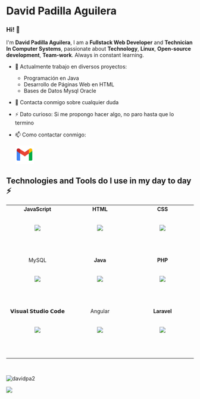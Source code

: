 # David Padilla Aguilera
### Hi! 👋

I'm **David Padilla Aguilera**, I am a **Fullstack Web Developer** and **Technician In Computer Systems**, passionate about **Technology**, **Linux**, **Open-source development**, **Team-work**. Always in constant learning.


- 🔭 Actualmente trabajo en diversos proyectos:
    * Programación en Java
    * Desarrollo de Páginas Web en HTML
    * Bases de Datos Mysql Oracle​

- 💬 Contacta conmigo sobre cualquier duda
- ⚡ Dato curioso: Si me propongo hacer algo, no paro hasta que lo termino
- 📫 Como contactar conmigo:

  <a href="mailto:davidpaag2002@gmail.com"><img src="https://github.com/FranciscoFer99/resources/blob/main/IconGmail.png" width="50" height="50" ></a>


## Technologies and Tools do I use in my day to day ⚡

<div style="width: 100%">
   <table>
     <tbody>
       <tr valign="top">
         <td width="25%" align="center" style="padding-bottom:3rem">
             <span><b>JavaScript</b></span><br/><br/><br/>
           <img height="64px" src="https://www.manejandodatos.es/wp-content/uploads/2015/03/javascript.png">
           <br/><br/>
         </td>
         <td width="25%" align="center" style="padding-bottom:3rem">
             <span><b>HTML</b></span><br/><br/><br/>
           <img height="64px" src="https://cdn.svgporn.com/logos/html-5.svg">
           <br/><br/>
         </td>
         <td width="25%" align="center" style="padding-bottom:3rem">
             <span><b>CSS</b></span><br/><br/><br/>
            <img height="64px" src="https://cdn.svgporn.com/logos/css-3.svg">
            <br/><br/>
         </td>
       </tr>
       <tr valign="top">
         <td width="25%" align="center" style="padding-bottom:3rem">
           <span>MySQL</span><br/><br/><br/>
           <img height="64px" src="https://cdn.svgporn.com/logos/mysql.svg">
           <br/><br/>
         </td>
         <td width="25%" align="center" style="padding-bottom:3rem">
             <span><b>Java</b></span><br/><br/><br/>
           <img height="64px" src="https://cdn.svgporn.com/logos/java.svg">
           <br/><br/>
         </td> 
         <td width="25%" align="center" style="padding-bottom:3rem">
             <span><b>PHP</b></span><br/><br/><br/>
            <img height="64px" src="http://lineadecodigo.com/wp-content/uploads/2013/11/php.png">
            <br/><br/>
         </td>
       </tr>
       <tr valign="top">      
         <td width="25%" align="center" style="padding-bottom:3rem">
           <span>𝗩𝗶𝘀𝘂𝗮𝗹 𝗦𝘁𝘂𝗱𝗶𝗼 𝗖𝗼𝗱𝗲</span><br/><br/><br/>
           <img height="64px" src="https://cdn.svgporn.com/logos/visual-studio-code.svg">
           <br/><br/>
         </td>
          <td width="25%" align="center" style="padding-bottom:3rem">
           <span>Angular</span><br/><br/><br/>
           <img height="64px" src="https://upload.wikimedia.org/wikipedia/commons/thumb/c/cf/Angular_full_color_logo.svg/2048px-Angular_full_color_logo.svg.png">
           <br/><br/>
         </td>
         <td width="25%" align="center" style="padding-bottom:3rem">
               <span><b>Laravel</b></span><br/><br/><br/>
           <img height="64px" src="https://upload.wikimedia.org/wikipedia/commons/thumb/9/9a/Laravel.svg/1200px-Laravel.svg.png">
           <br/><br/>
         </td>
       </tr>
     </tbody>
   </table>
</div>


<br/>
<p><img src="https://github-readme-stats.vercel.app/api/top-langs?username=davidpa2&show_icons=true&locale=en&layout=compact" alt="davidpa2" /></p>
<p><img src="https://github-readme-stats.vercel.app/api?username=davidpa2&hide=contribs,prs)](https://github.com/davidpa2/github-readme-stats" /></p>
